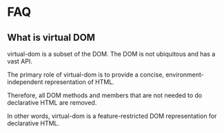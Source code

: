 # FAQ

## What is virtual DOM

virtual-dom is a subset of the DOM. The DOM is not ubiquitous and has a vast
API.

The primary role of virtual-dom is to provide a concise, environment-independent
representation of HTML.

Therefore, all DOM methods and members that are not needed to do declarative
HTML are removed.

In other words, virtual-dom is a feature-restricted DOM representation for
declarative HTML.
